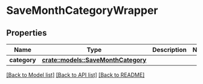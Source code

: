 # SaveMonthCategoryWrapper

## Properties

Name | Type | Description | Notes
------------ | ------------- | ------------- | -------------
**category** | [**crate::models::SaveMonthCategory**](SaveMonthCategory.md) |  | 

[[Back to Model list]](../README.md#documentation-for-models) [[Back to API list]](../README.md#documentation-for-api-endpoints) [[Back to README]](../README.md)


